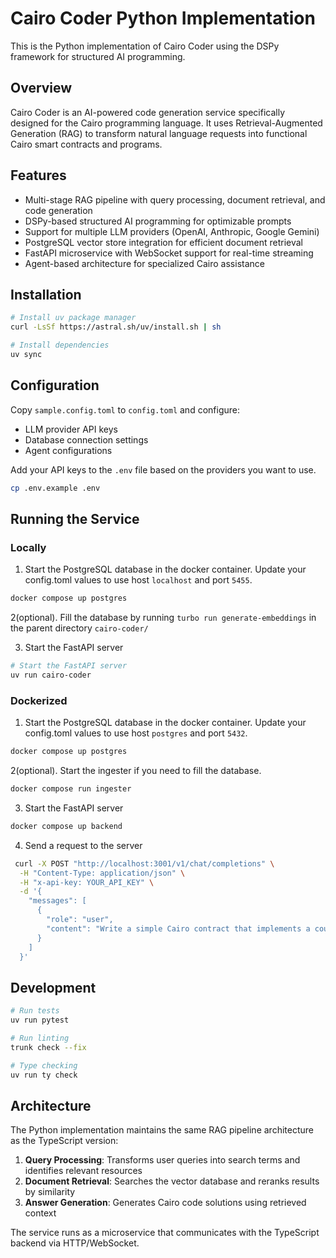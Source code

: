 # Cairo Coder Python Implementation

This is the Python implementation of Cairo Coder using the DSPy framework for structured AI programming.

## Overview

Cairo Coder is an AI-powered code generation service specifically designed for the Cairo programming language. It uses Retrieval-Augmented Generation (RAG) to transform natural language requests into functional Cairo smart contracts and programs.

## Features

- Multi-stage RAG pipeline with query processing, document retrieval, and code generation
- DSPy-based structured AI programming for optimizable prompts
- Support for multiple LLM providers (OpenAI, Anthropic, Google Gemini)
- PostgreSQL vector store integration for efficient document retrieval
- FastAPI microservice with WebSocket support for real-time streaming
- Agent-based architecture for specialized Cairo assistance

## Installation

```bash
# Install uv package manager
curl -LsSf https://astral.sh/uv/install.sh | sh

# Install dependencies
uv sync
```

## Configuration

Copy `sample.config.toml` to `config.toml` and configure:

- LLM provider API keys
- Database connection settings
- Agent configurations

Add your API keys to the `.env` file based on the providers you want to use.

```bash
cp .env.example .env
```

## Running the Service

### Locally

1. Start the PostgreSQL database in the docker container. Update your config.toml values to use host `localhost` and port `5455`.

```bash
docker compose up postgres
```


2(optional). Fill the database by running `turbo run generate-embeddings` in the parent directory `cairo-coder/`

3. Start the FastAPI server

```bash
# Start the FastAPI server
uv run cairo-coder
```

### Dockerized

1. Start the PostgreSQL database in the docker container. Update your config.toml values to use host `postgres` and port `5432`.

```bash
docker compose up postgres
```

2(optional). Start the ingester if you need to fill the database.

```bash
docker compose run ingester
```

3. Start the FastAPI server

```bash
docker compose up backend
```


4. Send a request to the server

```bash
 curl -X POST "http://localhost:3001/v1/chat/completions" \
  -H "Content-Type: application/json" \
  -H "x-api-key: YOUR_API_KEY" \
  -d '{
    "messages": [
      {
        "role": "user",
        "content": "Write a simple Cairo contract that implements a counter. Make it safe with library Openzeppelin"
      }
    ]
  }'
```


## Development

```bash
# Run tests
uv run pytest

# Run linting
trunk check --fix

# Type checking
uv run ty check
```

## Architecture

The Python implementation maintains the same RAG pipeline architecture as the TypeScript version:

1. **Query Processing**: Transforms user queries into search terms and identifies relevant resources
2. **Document Retrieval**: Searches the vector database and reranks results by similarity
3. **Answer Generation**: Generates Cairo code solutions using retrieved context

The service runs as a microservice that communicates with the TypeScript backend via HTTP/WebSocket.
